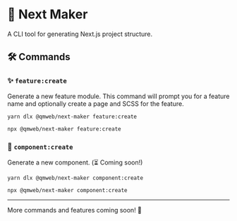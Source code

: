 # 🚀 Next Maker

A CLI tool for generating Next.js project structure.

## 🛠️ Commands

### ✨ `feature:create`
Generate a new feature module. This command will prompt you for a feature name and optionally create a page and SCSS for the feature.

```
yarn dlx @qmweb/next-maker feature:create
```

```
npx @qmweb/next-maker feature:create
```

### 🧩 `component:create`
Generate a new component. (⏳ Coming soon!)

```
yarn dlx @qmweb/next-maker component:create
```

```
npx @qmweb/next-maker component:create
```

---

More commands and features coming soon! 🚧
